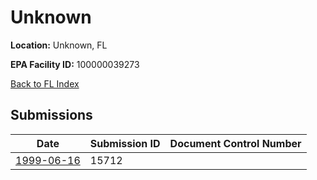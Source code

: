 # Unknown

**Location:** Unknown, FL

**EPA Facility ID:** 100000039273

[Back to FL Index](../../index.md)

## Submissions

| Date | Submission ID | Document Control Number |
|------|--------------|-------------------------|
| [1999-06-16](submissions/15712.md) | 15712 |  |
